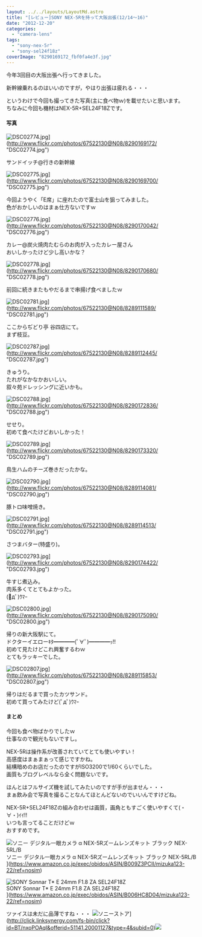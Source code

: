```yaml
---
layout: ../../layouts/LayoutMd.astro
title: "[レビュー]SONY NEX-5Rを持って大阪出張(12/14～16)"
date: "2012-12-20"
categories: 
  - "camera-lens"
tags: 
  - "sony-nex-5r"
  - "sony-sel24f18z"
coverImage: "8290169172_fbf0fa4e3f.jpg"
---
```


今年3回目の大阪出張へ行ってきました。

新幹線乗れるのはいいのですが，やはり出張は疲れる・・・

というわけで今回も撮ってきた写真(主に食べ物ｗ)を載せたいと思います。  
ちなみに今回も機材はNEX-5R+SEL24F18Zです。

#### 写真

![DSC02774.jpg](/archive/images/8290169172_fbf0fa4e3f.jpg)](http://www.flickr.com/photos/67522130@N08/8290169172/ "DSC02774.jpg")

サンドイッチ@行きの新幹線

![DSC02775.jpg](/archive/images/8290169700_2e623d816c.jpg)](http://www.flickr.com/photos/67522130@N08/8290169700/ "DSC02775.jpg")

今回ようやく「E席」に座れたので富士山を狙ってみました。  
色がおかしいのはまぁ仕方ないですｗ

![DSC02776.jpg](/archive/images/8290170042_3d395dfc7c.jpg)](http://www.flickr.com/photos/67522130@N08/8290170042/ "DSC02776.jpg")

カレー@炭火焼肉たむらのお肉が入ったカレー屋さん  
おいしかったけど少し高いかな？

![DSC02778.jpg](/archive/images/8290170680_1315c9d6ce.jpg)](http://www.flickr.com/photos/67522130@N08/8290170680/ "DSC02778.jpg")

前回に続きまたもやだるまで串揚げ食べましたｗ

![DSC02781.jpg](/archive/images/8289111589_06b2e337c5.jpg)](http://www.flickr.com/photos/67522130@N08/8289111589/ "DSC02781.jpg")

ここからぢどり亭 谷四店にて。  
まず枝豆。

![DSC02787.jpg](/archive/images/8289112445_7948c345ab.jpg)](http://www.flickr.com/photos/67522130@N08/8289112445/ "DSC02787.jpg")

きゅうり。  
たれがなかなかおいしい。  
叙々苑ドレッシングに近いかも。

![DSC02788.jpg](/archive/images/8290172836_27c3dc1f1d.jpg)](http://www.flickr.com/photos/67522130@N08/8290172836/ "DSC02788.jpg")

せせり。  
初めて食べたけどおいしかった！

![DSC02789.jpg](/archive/images/8290173320_38a1073452.jpg)](http://www.flickr.com/photos/67522130@N08/8290173320/ "DSC02789.jpg")

鳥生ハムのチーズ巻きだったかな。

![DSC02790.jpg](/archive/images/8289114081_30044fb9f1.jpg)](http://www.flickr.com/photos/67522130@N08/8289114081/ "DSC02790.jpg")

豚トロ味噌焼き。

![DSC02791.jpg](/archive/images/8289114513_41b5c6a536.jpg)](http://www.flickr.com/photos/67522130@N08/8289114513/ "DSC02791.jpg")

さつまバター(特盛り)。

![DSC02793.jpg](/archive/images/8290174422_ec27dcbd5d.jpg)](http://www.flickr.com/photos/67522130@N08/8290174422/ "DSC02793.jpg")

牛すじ煮込み。  
肉系多くてとてもよかった。  
(ﾟдﾟ)ｳﾏｰ

![DSC02800.jpg](/archive/images/8290175090_3bb0f3cbd8.jpg)](http://www.flickr.com/photos/67522130@N08/8290175090/ "DSC02800.jpg")

帰りの新大阪駅にて。  
ドクターイエローｷﾀ━━━━(ﾟ∀ﾟ)━━━━ｯ!!  
初めて見たけどこれ興奮するわｗ  
とてもラッキーでした。

![DSC02807.jpg](/archive/images/8289115853_c0c4124693.jpg)](http://www.flickr.com/photos/67522130@N08/8289115853/ "DSC02807.jpg")

帰りはだるまで買ったカツサンド。  
初めて買ってみたけど(ﾟдﾟ)ｳﾏｰ

#### まとめ

今回も食べ物ばかりでしたｗ  
仕事なので観光もないですし。

NEX-5Rは操作系が改善されていてとても使いやすい！  
高感度はまぁまぁって感じですかね。  
結構暗めのお店だったのですがISO3200で1/60くらいでした。  
画質もブログレベルなら全く問題ないです。

ほんとはフルサイズ機を試してみたいのですが手が出ません・・・  
まぁ飲み会で写真を撮ることなんてほとんどないのでいいんですけどね。

NEX-5R+SEL24F18Zの組み合わせは画質，画角ともすごく使いやすくて(・∀・)ｲｲ!!  
いつも言ってることだけどｗ  
おすすめです。

![ソニー デジタル一眼カメラ α NEX-5Rズームレンズキット ブラック NEX-5RL/B](/archive/images/41Ihx2NlCKL._SL160_.jpg)  
ソニー デジタル一眼カメラ α NEX-5Rズームレンズキット ブラック NEX-5RL/B  
](https://www.amazon.co.jp/exec/obidos/ASIN/B009Z3PCII/mizuka123-22/ref=nosim)

![SONY Sonnar T* E 24mm F1.8 ZA SEL24F18Z](/archive/images/41B27fW3bJL._SL160_.jpg)  
SONY Sonnar T\* E 24mm F1.8 ZA SEL24F18Z  
](https://www.amazon.co.jp/exec/obidos/ASIN/B006HC8D04/mizuka123-22/ref=nosim)

  
ツァイスは未だに品薄ですね・・・ ![ソニーストア](/archive/images/728_90.jpg)](http://click.linksynergy.com/fs-bin/click?id=BT/nxoPOAqI&offerid=51141.20001127&type=4&subid=0)![](http://ad.linksynergy.com/fs-bin/show?id=BT/nxoPOAqI&bids=51141.20001127&type=4&subid=0)
